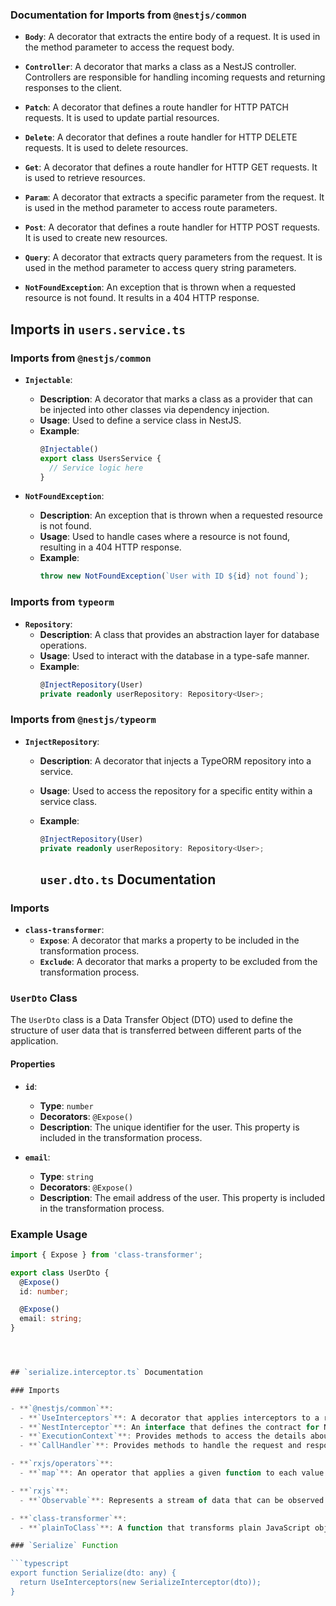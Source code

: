 ### Documentation for Imports from `@nestjs/common`

- **`Body`**: A decorator that extracts the entire body of a request. It is used in the method parameter to access the request body.

- **`Controller`**: A decorator that marks a class as a NestJS controller. Controllers are responsible for handling incoming requests and returning responses to the client.

- **`Patch`**: A decorator that defines a route handler for HTTP PATCH requests. It is used to update partial resources.

- **`Delete`**: A decorator that defines a route handler for HTTP DELETE requests. It is used to delete resources.

- **`Get`**: A decorator that defines a route handler for HTTP GET requests. It is used to retrieve resources.

- **`Param`**: A decorator that extracts a specific parameter from the request. It is used in the method parameter to access route parameters.

- **`Post`**: A decorator that defines a route handler for HTTP POST requests. It is used to create new resources.

- **`Query`**: A decorator that extracts query parameters from the request. It is used in the method parameter to access query string parameters.

- **`NotFoundException`**: An exception that is thrown when a requested resource is not found. It results in a 404 HTTP response.



## Imports in `users.service.ts`

### Imports from `@nestjs/common`

- **`Injectable`**:
  - **Description**: A decorator that marks a class as a provider that can be injected into other classes via dependency injection.
  - **Usage**: Used to define a service class in NestJS.
  - **Example**:
    ```typescript
    @Injectable()
    export class UsersService {
      // Service logic here
    }
    ```

- **`NotFoundException`**:
  - **Description**: An exception that is thrown when a requested resource is not found.
  - **Usage**: Used to handle cases where a resource is not found, resulting in a 404 HTTP response.
  - **Example**:
    ```typescript
    throw new NotFoundException(`User with ID ${id} not found`);
    ```

### Imports from `typeorm`

- **`Repository`**:
  - **Description**: A class that provides an abstraction layer for database operations.
  - **Usage**: Used to interact with the database in a type-safe manner.
  - **Example**:
    ```typescript
    @InjectRepository(User)
    private readonly userRepository: Repository<User>;
    ```

### Imports from `@nestjs/typeorm`

- **`InjectRepository`**:
  - **Description**: A decorator that injects a TypeORM repository into a service.
  - **Usage**: Used to access the repository for a specific entity within a service class.
  - **Example**:
    ```typescript
    @InjectRepository(User)
    private readonly userRepository: Repository<User>;
    ```



    ## `user.dto.ts` Documentation

### Imports

- **`class-transformer`**:
  - **`Expose`**: A decorator that marks a property to be included in the transformation process.
  - **`Exclude`**: A decorator that marks a property to be excluded from the transformation process.

### `UserDto` Class

The `UserDto` class is a Data Transfer Object (DTO) used to define the structure of user data that is transferred between different parts of the application.

#### Properties

- **`id`**:
  - **Type**: `number`
  - **Decorators**: `@Expose()`
  - **Description**: The unique identifier for the user. This property is included in the transformation process.

- **`email`**:
  - **Type**: `string`
  - **Decorators**: `@Expose()`
  - **Description**: The email address of the user. This property is included in the transformation process.

### Example Usage

```typescript
import { Expose } from 'class-transformer';

export class UserDto {
  @Expose()
  id: number;

  @Expose()
  email: string;
}




## `serialize.interceptor.ts` Documentation

### Imports

- **`@nestjs/common`**:
  - **`UseInterceptors`**: A decorator that applies interceptors to a route handler or controller.
  - **`NestInterceptor`**: An interface that defines the contract for NestJS interceptors.
  - **`ExecutionContext`**: Provides methods to access the details about the current request.
  - **`CallHandler`**: Provides methods to handle the request and response.

- **`rxjs/operators`**:
  - **`map`**: An operator that applies a given function to each value emitted by the source Observable.

- **`rxjs`**:
  - **`Observable`**: Represents a stream of data that can be observed.

- **`class-transformer`**:
  - **`plainToClass`**: A function that transforms plain JavaScript objects into instances of a given class.

### `Serialize` Function

```typescript
export function Serialize(dto: any) {
  return UseInterceptors(new SerializeInterceptor(dto));
}